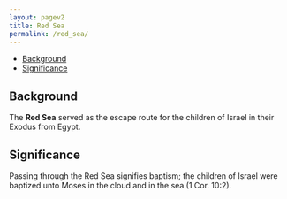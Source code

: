 ```yaml
---
layout: pagev2
title: Red Sea
permalink: /red_sea/
---
```

- [Background](#background)
- [Significance](#significance)

## Background

The **Red Sea** served as the escape route for the children of Israel in their Exodus from Egypt.

## Significance

Passing through the Red Sea signifies baptism; the children of Israel were baptized unto Moses in the cloud and in the sea (1 Cor. 10:2). 